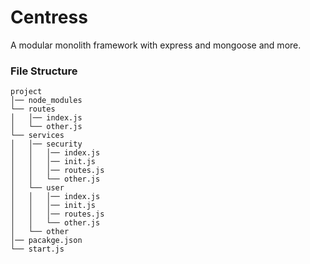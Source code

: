 # Centress

A modular monolith framework with express and mongoose and more.

### File Structure
```
project
│── node_modules   
└── routes
│   │── index.js
│   └── other.js
└── services
│   │── security
│   │   │── index.js
│   │   │── init.js
│   │   │── routes.js
│   │   └── other.js
│   └── user
│   │   │── index.js
│   │   │── init.js
│   │   │── routes.js
│   │   └── other.js
│   └── other
│── pacakge.json
└── start.js
```

